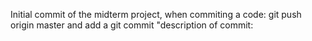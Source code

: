 Initial commit of the midterm project, when commiting a code: git push origin master and add a git commit "description of commit:
